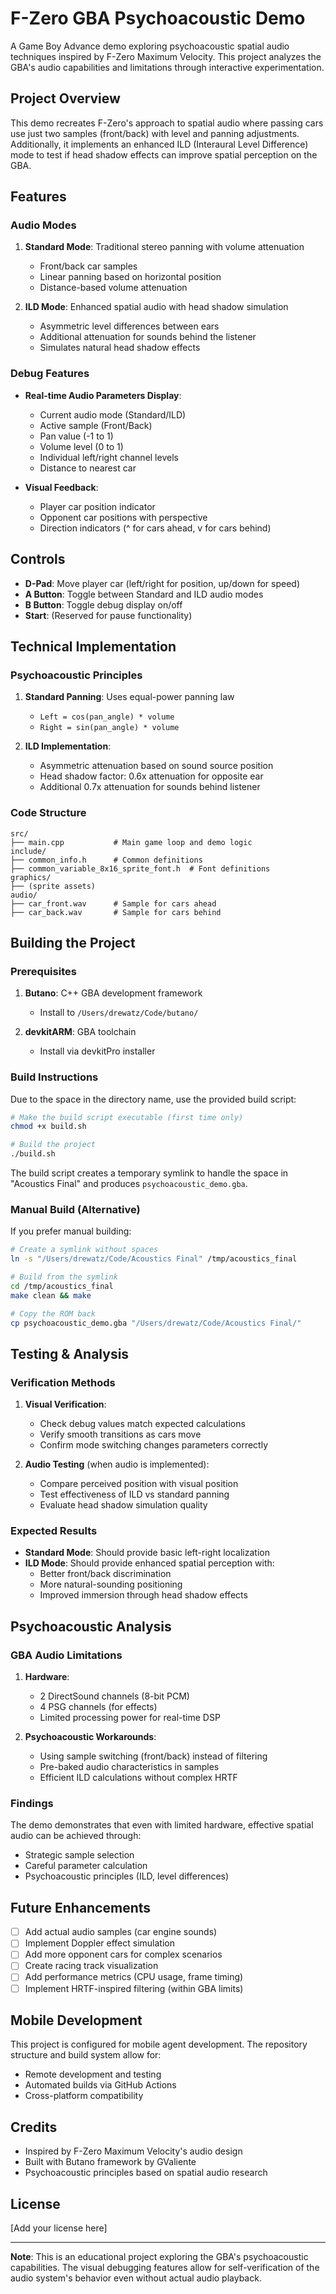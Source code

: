 # F-Zero GBA Psychoacoustic Demo

A Game Boy Advance demo exploring psychoacoustic spatial audio techniques inspired by F-Zero Maximum Velocity. This project analyzes the GBA's audio capabilities and limitations through interactive experimentation.

## Project Overview

This demo recreates F-Zero's approach to spatial audio where passing cars use just two samples (front/back) with level and panning adjustments. Additionally, it implements an enhanced ILD (Interaural Level Difference) mode to test if head shadow effects can improve spatial perception on the GBA.

## Features

### Audio Modes

1. **Standard Mode**: Traditional stereo panning with volume attenuation
   - Front/back car samples
   - Linear panning based on horizontal position
   - Distance-based volume attenuation

2. **ILD Mode**: Enhanced spatial audio with head shadow simulation
   - Asymmetric level differences between ears
   - Additional attenuation for sounds behind the listener
   - Simulates natural head shadow effects

### Debug Features

- **Real-time Audio Parameters Display**:
  - Current audio mode (Standard/ILD)
  - Active sample (Front/Back)
  - Pan value (-1 to 1)
  - Volume level (0 to 1)
  - Individual left/right channel levels
  - Distance to nearest car

- **Visual Feedback**:
  - Player car position indicator
  - Opponent car positions with perspective
  - Direction indicators (^ for cars ahead, v for cars behind)

## Controls

- **D-Pad**: Move player car (left/right for position, up/down for speed)
- **A Button**: Toggle between Standard and ILD audio modes
- **B Button**: Toggle debug display on/off
- **Start**: (Reserved for pause functionality)

## Technical Implementation

### Psychoacoustic Principles

1. **Standard Panning**: Uses equal-power panning law
   - `Left = cos(pan_angle) * volume`
   - `Right = sin(pan_angle) * volume`

2. **ILD Implementation**: 
   - Asymmetric attenuation based on sound source position
   - Head shadow factor: 0.6x attenuation for opposite ear
   - Additional 0.7x attenuation for sounds behind listener

### Code Structure

```
src/
├── main.cpp           # Main game loop and demo logic
include/
├── common_info.h      # Common definitions
├── common_variable_8x16_sprite_font.h  # Font definitions
graphics/
├── (sprite assets)
audio/
├── car_front.wav      # Sample for cars ahead
├── car_back.wav       # Sample for cars behind
```

## Building the Project

### Prerequisites

1. **Butano**: C++ GBA development framework
   - Install to `/Users/drewatz/Code/butano/`
   
2. **devkitARM**: GBA toolchain
   - Install via devkitPro installer

### Build Instructions

Due to the space in the directory name, use the provided build script:

```bash
# Make the build script executable (first time only)
chmod +x build.sh

# Build the project
./build.sh
```

The build script creates a temporary symlink to handle the space in "Acoustics Final" and produces `psychoacoustic_demo.gba`.

### Manual Build (Alternative)

If you prefer manual building:

```bash
# Create a symlink without spaces
ln -s "/Users/drewatz/Code/Acoustics Final" /tmp/acoustics_final

# Build from the symlink
cd /tmp/acoustics_final
make clean && make

# Copy the ROM back
cp psychoacoustic_demo.gba "/Users/drewatz/Code/Acoustics Final/"
```

## Testing & Analysis

### Verification Methods

1. **Visual Verification**:
   - Check debug values match expected calculations
   - Verify smooth transitions as cars move
   - Confirm mode switching changes parameters correctly

2. **Audio Testing** (when audio is implemented):
   - Compare perceived position with visual position
   - Test effectiveness of ILD vs standard panning
   - Evaluate head shadow simulation quality

### Expected Results

- **Standard Mode**: Should provide basic left-right localization
- **ILD Mode**: Should provide enhanced spatial perception with:
  - Better front/back discrimination
  - More natural-sounding positioning
  - Improved immersion through head shadow effects

## Psychoacoustic Analysis

### GBA Audio Limitations

1. **Hardware**: 
   - 2 DirectSound channels (8-bit PCM)
   - 4 PSG channels (for effects)
   - Limited processing power for real-time DSP

2. **Psychoacoustic Workarounds**:
   - Using sample switching (front/back) instead of filtering
   - Pre-baked audio characteristics in samples
   - Efficient ILD calculations without complex HRTF

### Findings

The demo demonstrates that even with limited hardware, effective spatial audio can be achieved through:
- Strategic sample selection
- Careful parameter calculation
- Psychoacoustic principles (ILD, level differences)

## Future Enhancements

- [ ] Add actual audio samples (car engine sounds)
- [ ] Implement Doppler effect simulation
- [ ] Add more opponent cars for complex scenarios
- [ ] Create racing track visualization
- [ ] Add performance metrics (CPU usage, frame timing)
- [ ] Implement HRTF-inspired filtering (within GBA limits)

## Mobile Development

This project is configured for mobile agent development. The repository structure and build system allow for:
- Remote development and testing
- Automated builds via GitHub Actions
- Cross-platform compatibility

## Credits

- Inspired by F-Zero Maximum Velocity's audio design
- Built with Butano framework by GValiente
- Psychoacoustic principles based on spatial audio research

## License

[Add your license here]

---

**Note**: This is an educational project exploring the GBA's psychoacoustic capabilities. The visual debugging features allow for self-verification of the audio system's behavior even without actual audio playback.